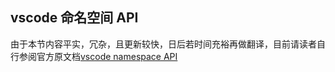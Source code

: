 ## vscode 命名空间 API

由于本节内容平实，冗杂，且更新较快，日后若时间充裕再做翻译，目前请读者自行参阅官方原文档[vscode namespace API](https://code.visualstudio.com/docs/extensionAPI/vscode-api)
